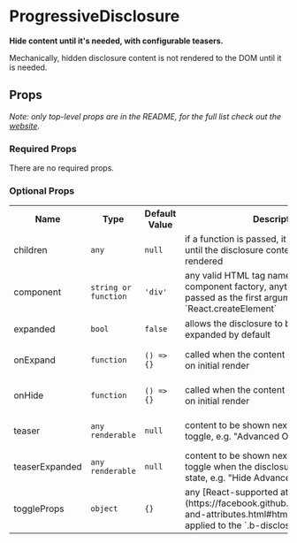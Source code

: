 <!---
THIS IS AN AUTOGENERATED FILE. EDIT INDEX.JS INSTEAD.
-->
# ProgressiveDisclosure

__Hide content until it's needed, with configurable teasers.__

Mechanically, hidden disclosure content is not rendered to the DOM until it is needed.

## Props

_Note: only top-level props are in the README, for the full list check out the [website](http://boundless.js.org/ProgressiveDisclosure#props)._

### Required Props

There are no required props.


### Optional Props

<table>
<tr>
<th>Name</th>
<th>Type</th>
<th>Default Value</th>
<th>Description</th>
</tr>

<tr>
<td>children</td>
<td><pre><code>any</code></pre></td>
<td><pre><code class="language-js">null</code></pre></td>
<td>if a function is passed, it will not be called until the disclosure content is due to be rendered</td>
</tr>

<tr>
<td>component</td>
<td><pre><code>string or function</code></pre></td>
<td><pre><code class="language-js">'div'</code></pre></td>
<td>any valid HTML tag name or a React component factory, anything that can be passed as the first argument to `React.createElement`</td>
</tr>

<tr>
<td>expanded</td>
<td><pre><code>bool</code></pre></td>
<td><pre><code class="language-js">false</code></pre></td>
<td>allows the disclosure to be rendered expanded by default</td>
</tr>

<tr>
<td>onExpand</td>
<td><pre><code>function</code></pre></td>
<td><pre><code class="language-js">() => {}</code></pre></td>
<td>called when the content is shown; not called on initial render</td>
</tr>

<tr>
<td>onHide</td>
<td><pre><code>function</code></pre></td>
<td><pre><code class="language-js">() => {}</code></pre></td>
<td>called when the content is hidden; not called on initial render</td>
</tr>

<tr>
<td>teaser</td>
<td><pre><code>any renderable</code></pre></td>
<td><pre><code class="language-js">null</code></pre></td>
<td>content to be shown next to the expansion toggle, e.g. "Advanced Options"</td>
</tr>

<tr>
<td>teaserExpanded</td>
<td><pre><code>any renderable</code></pre></td>
<td><pre><code class="language-js">null</code></pre></td>
<td>content to be shown next to the expansion toggle when the disclosure is in "expanded" state, e.g. "Hide Advanced Options"</td>
</tr>

<tr>
<td>toggleProps</td>
<td><pre><code>object</code></pre></td>
<td><pre><code class="language-js">{}</code></pre></td>
<td>any [React-supported attribute](https://facebook.github.io/react/docs/tags-and-attributes.html#html-attributes); applied to the `.b-disclosure-toggle` node</td>
</tr>

</table>


